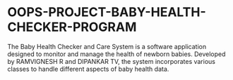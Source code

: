 # OOPS-PROJECT-BABY-HEALTH-CHECKER-PROGRAM
The Baby Health Checker and Care System is a software application designed to monitor and manage the health of newborn babies. Developed by RAMVIGNESH R and DIPANKAR TV, the system incorporates various classes to handle different aspects of baby health data.
